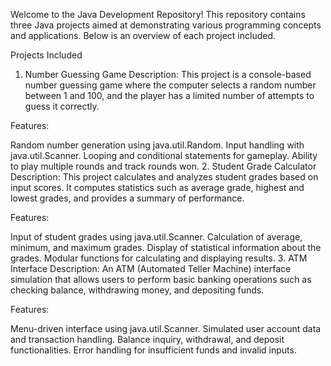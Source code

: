 Welcome to the Java Development Repository! This repository contains three Java projects aimed at demonstrating various programming concepts and applications. Below is an overview of each project included.

Projects Included
1. Number Guessing Game
Description: This project is a console-based number guessing game where the computer selects a random number between 1 and 100, and the player has a limited number of attempts to guess it correctly.

Features:

Random number generation using java.util.Random.
Input handling with java.util.Scanner.
Looping and conditional statements for gameplay.
Ability to play multiple rounds and track rounds won.
2. Student Grade Calculator
Description: This project calculates and analyzes student grades based on input scores. It computes statistics such as average grade, highest and lowest grades, and provides a summary of performance.

Features:

Input of student grades using java.util.Scanner.
Calculation of average, minimum, and maximum grades.
Display of statistical information about the grades.
Modular functions for calculating and displaying results.
3. ATM Interface
Description: An ATM (Automated Teller Machine) interface simulation that allows users to perform basic banking operations such as checking balance, withdrawing money, and depositing funds.

Features:

Menu-driven interface using java.util.Scanner.
Simulated user account data and transaction handling.
Balance inquiry, withdrawal, and deposit functionalities.
Error handling for insufficient funds and invalid inputs.
